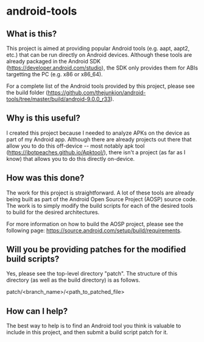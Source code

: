 # android-tools

## What is this?

This project is aimed at providing popular Android tools (e.g. aapt, aapt2, etc.) that can be run directly on Android devices.  Although these tools are already packaged in the Android SDK (https://developer.android.com/studio), the SDK only provides them for ABIs targetting the PC (e.g. x86 or x86_64).

For a complete list of the Android tools provided by this project, please see the build folder (https://github.com/thejunkjon/android-tools/tree/master/build/android-9.0.0_r33).

## Why is this useful?

I created this project because I needed to analyze APKs on the device as part of my Android app.  Although there are already projects out there that allow you to do this off-device -- most notably apk tool (https://ibotpeaches.github.io/Apktool/), there isn't a project (as far as I know) that allows you to do this directly on-device.

## How was this done?

The work for this project is straightforward.  A lot of these tools are already being built as part of the Android Open Source Project (AOSP) source code.  The work is to simply modify the build scripts for each of the desired tools to build for the desired architectures.

For more information on how to build the AOSP project, please see the following page: https://source.android.com/setup/build/requirements.

## Will you be providing patches for the modified build scripts?

Yes, please see the top-level directory "patch".  The structure of this directory (as well as the build directory) is as follows.

patch/<branch_name>/<path_to_patched_file>

## How can I help?

The best way to help is to find an Android tool you think is valuable to include in this project, and then submit a build script patch for it.
